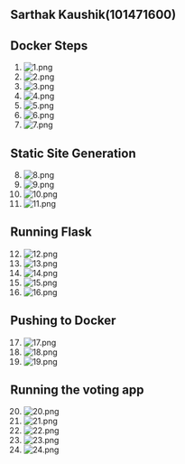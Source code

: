 Sarthak Kaushik(101471600)
---------------------------


Docker Steps
-------------

1. ![1.png](images/1.png)
2. ![2.png](images/2.png)
3. ![3.png](images/3.png)
4. ![4.png](images/4.png)
5. ![5.png](images/5.png)
6. ![6.png](images/6.png)
7. ![7.png](images/7.png)

Static Site Generation
------------------------

8. ![8.png](images/8.png)
9. ![9.png](images/9.png)
10. ![10.png](images/10.png)
11. ![11.png](images/11.png)


Running Flask
-------------

12. ![12.png](images/12.png)
13. ![13.png](images/13.png)
14. ![14.png](images/14.png)
15. ![15.png](images/15.png)
16. ![16.png](images/16.png)

Pushing to Docker
------------------

17. ![17.png](images/17.png)
18. ![18.png](images/18.png)
19. ![19.png](images/19.png)

Running the voting app
-----------------------

20. ![20.png](images/20.png)
21. ![21.png](images/21.png)
22. ![22.png](images/22.png)
23. ![23.png](images/23.png)
24. ![24.png](images/24.png)

